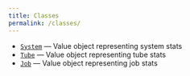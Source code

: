 ```yaml
---
title: Classes
permalink: /classes/
---
```


- [`System`](system.md) &mdash; Value object representing system stats
- [`Tube`](tube.md) &mdash; Value object representing tube stats
- [`Job`](job.md) &mdash; Value object representing job stats
